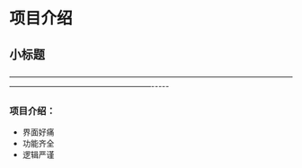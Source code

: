 # 项目介绍
## 小标题

——————————————————————————————————————————————————————-----
### 项目介绍：
* 界面好痛
* 功能齐全
* 逻辑严谨
